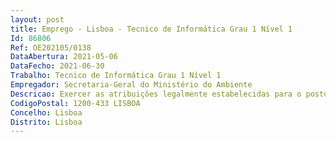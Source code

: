 ```yaml
--- 
layout: post
title: Emprego - Lisboa - Tecnico de Informática Grau 1 Nível 1
Id: 86806
Ref: OE202105/0138
DataAbertura: 2021-05-06
DataFecho: 2021-06-30
Trabalho: Tecnico de Informática Grau 1 Nível 1
Empregador: Secretaria-Geral do Ministério do Ambiente
Descricao: Exercer as atribuições legalmente estabelecidas para o posto de trabalho em causa, integrado no Gabinete de Sistemas de Informação (GSI), designadamente  	Assistência e apoio ao Utilizador (Equipa 1.ª Linha   Helpdesk)  	Receção e resolução de incidentes reportados pelos utilizadores  	Registo de pedidos de novas necessidades dos utilizadores  	Instalação e configuração de  software, hardware, periféricos e conectividade na rede  	Suporte em ambientes Windows nomeadamente Windows 7 e Windows 10  	Instalar componentes de hardware e software, telefones IP, estações de trabalho, 	Instalar impressoras e digitalizadores, assegurando a respetiva manutenção e atualização  	Documentar as parametrizações   	Atribuir, otimizar e desafetar os recursos  	Cumprir as normas de segurança, controlo de atualizações e backups.
CodigoPostal: 1200-433 LISBOA
Concelho: Lisboa
Distrito: Lisboa
--- 
```

